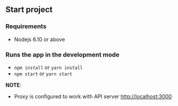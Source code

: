 ## Start project

### Requirements
* Nodejs 6.10 or above

### Runs the app in the development mode

* `npm install` or `yarn install`
* `npm start` or `yarn start`

**NOTE**:
- Proxy is configured to work with API server [http://localhost:3000](http://localhost:3000)
